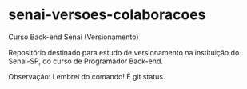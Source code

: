﻿# senai-versoes-colaboracoes
Curso Back-end Senai (Versionamento)

Repositório destinado para estudo de versionamento na instituição do Senai-SP, do curso de Programador Back-end.

Observação: Lembrei do comando! É git status.
